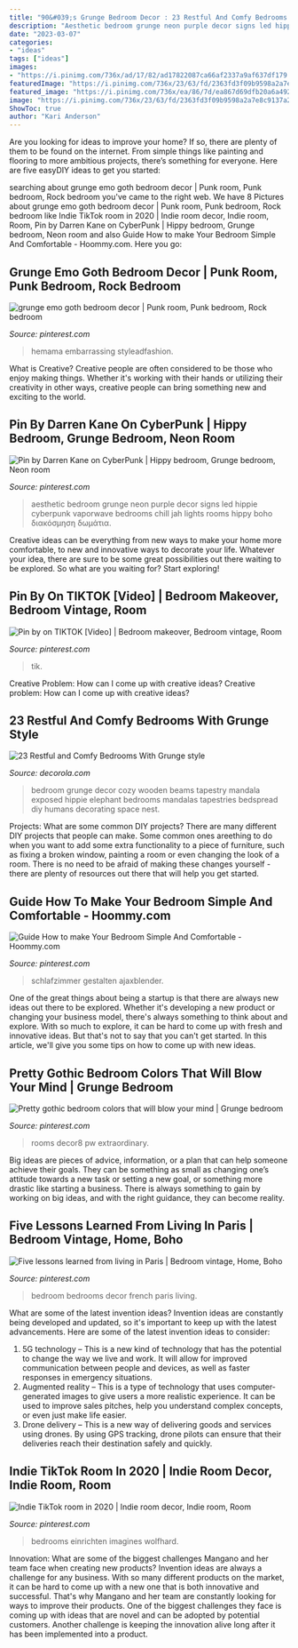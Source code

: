 ```yaml
---
title: "90&#039;s Grunge Bedroom Decor : 23 Restful And Comfy Bedrooms With Grunge Style"
description: "Aesthetic bedroom grunge neon purple decor signs led hippie cyberpunk vaporwave bedrooms chill jah lights rooms hippy boho διακόσμηση δωμάτια"
date: "2023-03-07"
categories:
- "ideas"
tags: ["ideas"]
images:
- "https://i.pinimg.com/736x/ad/17/82/ad17822087ca66af2337a9af637df179.jpg"
featuredImage: "https://i.pinimg.com/736x/23/63/fd/2363fd3f09b9598a2a7e8c9137a2a34a.jpg"
featured_image: "https://i.pinimg.com/736x/ea/86/7d/ea867d69dfb20a6a492382bef1165ed8.jpg"
image: "https://i.pinimg.com/736x/23/63/fd/2363fd3f09b9598a2a7e8c9137a2a34a.jpg"
ShowToc: true
author: "Kari Anderson"
---
```



Are you looking for ideas to improve your home? If so, there are plenty of them to be found on the internet. From simple things like painting and flooring to more ambitious projects, there’s something for everyone. Here are five easyDIY ideas to get you started: 

	

		
searching about grunge emo goth bedroom decor | Punk room, Punk bedroom, Rock bedroom you've came to the right web. We have 8 Pictures about grunge emo goth bedroom decor | Punk room, Punk bedroom, Rock bedroom like Indie TikTok room in 2020 | Indie room decor, Indie room, Room, Pin by Darren Kane on CyberPunk | Hippy bedroom, Grunge bedroom, Neon room and also Guide How to make Your Bedroom Simple And Comfortable - Hoommy.com. Here you go:
		
    
## Grunge Emo Goth Bedroom Decor | Punk Room, Punk Bedroom, Rock Bedroom

<img loading=lazy src="https://i.pinimg.com/736x/ea/86/7d/ea867d69dfb20a6a492382bef1165ed8.jpg" onerror="this.onerror=null;this.src='https://tse3.mm.bing.net/th?id=OIP.GqYwTVTJLI3YLCT5bMd2xgDGE6&amp;pid=15.1';" alt="grunge emo goth bedroom decor | Punk room, Punk bedroom, Rock bedroom">

_Source: pinterest.com_

>hemama embarrassing styleadfashion. 

	

What is Creative?
Creative people are often considered to be those who enjoy making things. Whether it's working with their hands or utilizing their creativity in other ways, creative people can bring something new and exciting to the world.

    
## Pin By Darren Kane On CyberPunk | Hippy Bedroom, Grunge Bedroom, Neon Room

<img loading=lazy src="https://i.pinimg.com/736x/ba/c8/fe/bac8fe1f3cb9a01990b3cca7d111cd55.jpg" onerror="this.onerror=null;this.src='https://tse4.mm.bing.net/th?id=OIP.faDwOd2BsdMBHMoNbeWDxgHaJ4&amp;pid=15.1';" alt="Pin by Darren Kane on CyberPunk | Hippy bedroom, Grunge bedroom, Neon room">

_Source: pinterest.com_

>aesthetic bedroom grunge neon purple decor signs led hippie cyberpunk vaporwave bedrooms chill jah lights rooms hippy boho διακόσμηση δωμάτια. 

	

Creative ideas can be everything from new ways to make your home more comfortable, to new and innovative ways to decorate your life. Whatever your idea, there are sure to be some great possibilities out there waiting to be explored. So what are you waiting for? Start exploring!

    
## Pin By On TIKTOK [Video] | Bedroom Makeover, Bedroom Vintage, Room

<img loading=lazy src="https://i.pinimg.com/736x/fa/ff/f8/fafff833860daa391f73cf41524ea305.jpg" onerror="this.onerror=null;this.src='https://tse4.mm.bing.net/th?id=OIP.qjSxBbcQ4E1DEv619gcBogHaNK&amp;pid=15.1';" alt="Pin by on TIKTOK [Video] | Bedroom makeover, Bedroom vintage, Room">

_Source: pinterest.com_

>tik. 

	

Creative Problem: How can I come up with creative ideas?
Creative problem: How can I come up with creative ideas?

    
## 23 Restful And Comfy Bedrooms With Grunge Style

<img loading=lazy src="http://www.decorola.com/wp-content/uploads/2017/08/Grunge-Style-bedroom-decor-18.jpg" onerror="this.onerror=null;this.src='https://tse4.mm.bing.net/th?id=OIP.LB1eCEMnyobttnXLdDEEiwHaLH&amp;pid=15.1';" alt="23 Restful and Comfy Bedrooms With Grunge style">

_Source: decorola.com_

>bedroom grunge decor cozy wooden beams tapestry mandala exposed hippie elephant bedrooms mandalas tapestries bedspread diy humans decorating space nest. 

	

Projects: What are some common DIY projects?
There are many different DIY projects that people can make. Some common ones areething to do when you want to add some extra functionality to a piece of furniture, such as fixing a broken window, painting a room or even changing the look of a room. There is no need to be afraid of making these changes yourself - there are plenty of resources out there that will help you get started.

    
## Guide How To Make Your Bedroom Simple And Comfortable - Hoommy.com

<img loading=lazy src="https://i.pinimg.com/736x/ad/17/82/ad17822087ca66af2337a9af637df179.jpg" onerror="this.onerror=null;this.src='https://tse4.mm.bing.net/th?id=OIP.0p5FGppLR4sq57GXSxvi1gHaJ3&amp;pid=15.1';" alt="Guide How to make Your Bedroom Simple And Comfortable - Hoommy.com">

_Source: pinterest.com_

>schlafzimmer gestalten ajaxblender. 

	

One of the great things about being a startup is that there are always new ideas out there to be explored. Whether it's developing a new product or changing your business model, there's always something to think about and explore. With so much to explore, it can be hard to come up with fresh and innovative ideas. But that's not to say that you can't get started. In this article, we'll give you some tips on how to come up with new ideas.

    
## Pretty Gothic Bedroom Colors That Will Blow Your Mind | Grunge Bedroom

<img loading=lazy src="https://i.pinimg.com/736x/e4/f0/c0/e4f0c0730a6d17b330253a818ac1c207.jpg" onerror="this.onerror=null;this.src='https://tse2.mm.bing.net/th?id=OIP.MKxxQCV3eu1xYI5sIiCF-AHaFj&amp;pid=15.1';" alt="Pretty gothic bedroom colors that will blow your mind | Grunge bedroom">

_Source: pinterest.com_

>rooms decor8 pw extraordinary. 

	

Big ideas are pieces of advice, information, or a plan that can help someone achieve their goals. They can be something as small as changing one’s attitude towards a new task or setting a new goal, or something more drastic like starting a business. There is always something to gain by working on big ideas, and with the right guidance, they can become reality.

    
## Five Lessons Learned From Living In Paris | Bedroom Vintage, Home, Boho

<img loading=lazy src="https://i.pinimg.com/736x/d2/bb/4f/d2bb4fe22c832d14c4fad331d4234080--french-bedrooms-vintage-bedrooms.jpg" onerror="this.onerror=null;this.src='https://tse3.mm.bing.net/th?id=OIP.C-gR47BfP4tlPQQnzgxvxAHaKM&amp;pid=15.1';" alt="Five lessons learned from living in Paris | Bedroom vintage, Home, Boho">

_Source: pinterest.com_

>bedroom bedrooms decor french paris living. 

	

What are some of the latest invention ideas?
Invention ideas are constantly being developed and updated, so it's important to keep up with the latest advancements. Here are some of the latest invention ideas to consider:
1. 5G technology – This is a new kind of technology that has the potential to change the way we live and work. It will allow for improved communication between people and devices, as well as faster responses in emergency situations.
2. Augmented reality – This is a type of technology that uses computer-generated images to give users a more realistic experience. It can be used to improve sales pitches, help you understand complex concepts, or even just make life easier.
3. Drone delivery – This is a new way of delivering goods and services using drones. By using GPS tracking, drone pilots can ensure that their deliveries reach their destination safely and quickly.

    
## Indie TikTok Room In 2020 | Indie Room Decor, Indie Room, Room

<img loading=lazy src="https://i.pinimg.com/736x/23/63/fd/2363fd3f09b9598a2a7e8c9137a2a34a.jpg" onerror="this.onerror=null;this.src='https://tse2.mm.bing.net/th?id=OIP.MQTCD46FxC6SXOxNujLeBQHaJ3&amp;pid=15.1';" alt="Indie TikTok room in 2020 | Indie room decor, Indie room, Room">

_Source: pinterest.com_

>bedrooms einrichten imagines wolfhard. 

	

Innovation: What are some of the biggest challenges Mangano and her team face when creating new products?
Invention ideas are always a challenge for any business. With so many different products on the market, it can be hard to come up with a new one that is both innovative and successful. That's why Mangano and her team are constantly looking for ways to improve their products. One of the biggest challenges they face is coming up with ideas that are novel and can be adopted by potential customers. Another challenge is keeping the innovation alive long after it has been implemented into a product.


